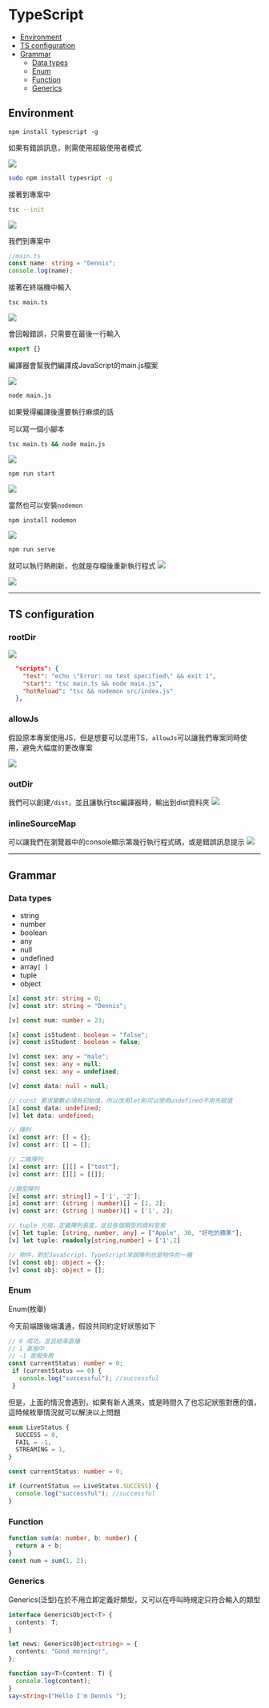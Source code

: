 # TypeScript

* [Environment](#Environment)
* [TS configuration](#TS-configuration)
* [Grammar](#Grammar)
  * [Data types](#Data-types)
  * [Enum](#Enum)
  * [Function](#Function)
  * [Generics](#Generics)

## Environment

```
npm install typescript -g
```

如果有錯誤訊息，則需使用超級使用者模式

![](https://i.imgur.com/rdVNpvu.png)

```bash
sudo npm install typesript -g
```

接著到專案中
```bash
tsc --init
```

![](https://i.imgur.com/8JRz4Vc.png)

我們到專案中
```typescript
//main.ts
const name: string = "Dennis";
console.log(name);
```

接著在終端機中輸入

```bash
tsc main.ts
```

![](https://i.imgur.com/AZgCGJA.png)

會回報錯誤，只需要在最後一行輸入
```typescript
export {}
```
編譯器會幫我們編譯成JavaScript的main.js檔案

![](https://i.imgur.com/iO9sYs6.png)

```bash
node main.js
```

如果覺得編譯後還要執行麻煩的話

可以寫一個小腳本
```bash
tsc main.ts && node main.js
```
![](https://i.imgur.com/RjkANkO.png)

```bash
npm run start
```

![](https://i.imgur.com/7fXxvf6.png)

當然也可以安裝`nodemon`
```javascript
npm install nodemon
```

![](https://i.imgur.com/aBIAnbI.png)

```bash
npm run serve
```
就可以執行熱刷新，也就是存檔後重新執行程式
![](https://i.imgur.com/D8QZJkU.png)

![](https://i.imgur.com/JfVdb7R.gif)


---

## TS configuration

### rootDir

![](https://i.imgur.com/AFV5JWy.png)

```json
  "scripts": {
    "test": "echo \"Error: no test specified\" && exit 1",
    "start": "tsc main.ts && node main.js",
    "hotReload": "tsc && nodemon src/index.js"
  },
```

### allowJs
假設原本專案使用JS，但是想要可以混用TS，`allowJs`可以讓我們專案同時使用，避免大幅度的更改專案

![](https://i.imgur.com/mjoKy9T.png)

### outDir
我們可以創建`/dist`，並且讓執行tsc編譯器時，輸出到dist資料夾
![](https://i.imgur.com/SWAP9QR.png)

### inlineSourceMap
可以讓我們在瀏覽器中的console顯示第幾行執行程式碼，或是錯誤訊息提示
![](https://i.imgur.com/t8uD1ET.png)


---

## Grammar

### Data types

* string
* number
* boolean
* any
* null
* undefined
* array`[ ]`
* tuple
* object


```typescript
[x] const str: string = 0;
[v] const str: string = "Dennis";

[v] const num: number = 23;

[x] const isStudent: boolean = "false";
[v] const isStudent: boolean = false;

[v] const sex: any = "male";
[v] const sex: any = null;
[v] const sex: any = undefined;

[v] const data: null = null;

// const 要求變數必須有初始值，所以改用let則可以使用undefined不用先賦值
[x] const data: undefined;
[v] let data: undefined;

// 陣列
[x] const arr: [] = {};
[v] const arr: [] = [];

// 二維陣列
[x] const arr: [][] = ["test"];
[v] const arr: [][] = [[]];

//類型陣列
[v] const arr: string[] = ['1', '2'];
[x] const arr: (string | number)[] = [1, 2];
[v] const arr: (string | number)[] = ['1', 2];

// tuple 元祖，定義陣列長度，並且各個類型的資料型態
[v] let tuple: [string, number, any] = ["Apple", 30, "好吃的蘋果"];
[v] let tuple: readonly[string,number] = ['1',2]

// 物件，對於JavaScript、TypeScript來說陣列也是物件的一種
[v] const obj: object = {};
[v] const obj: object = [];
```

### Enum

Enum(枚舉)

今天前端跟後端溝通，假設共同約定好狀態如下

```typescript
// 0 成功，並且結束直播
// 1 直撥中
// -1 直撥失敗
const currentStatus: number = 0;
 if (currentStatus == 0) {
   console.log("successful"); //successful
 }
```

但是，上面的情況會遇到，如果有新人進來，或是時間久了也忘記狀態對應的值，這時候枚舉情況就可以解決以上問題

```typescript
enum LiveStatus {
  SUCCESS = 0,
  FAIL = -1,
  STREAMING = 1,
}

const currentStatus: number = 0;

if (currentStatus == LiveStatus.SUCCESS) {
  console.log("successful"); //successful
}
```

### Function

```typescript
function sum(a: number, b: number) {
  return a + b;
}
const num = sum(1, 2);
```

### Generics
Generics(泛型)在於不用立即定義好類型，又可以在呼叫時規定只符合輸入的類型

```typescript
interface GenericsObject<T> {
  contents: T;
}

let news: GenericsObject<string> = {
  contents: "Good morning!",
};
```

```typescript
function say<T>(content: T) {
  console.log(content);
}
say<string>("Hello I'm Dennis ");
```

